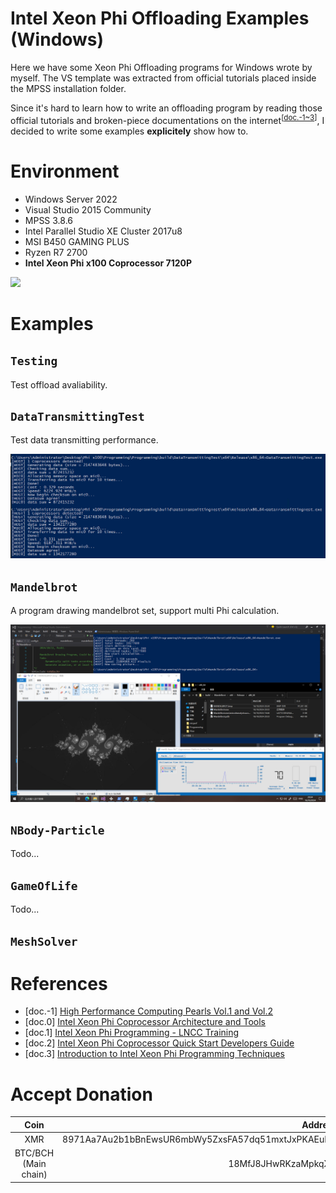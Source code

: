 # Intel Xeon Phi Offloading Examples (Windows)

Here we have some Xeon Phi Offloading programs for Windows wrote by myself. The VS template was extracted from official tutorials placed inside the MPSS installation folder. 

Since it's hard to learn how to write an offloading program by reading those official tutorials and broken-piece documentations on the internet<sup>\[[doc.-1~3](https://github.com/RESBI/Intel-Xeon-Phi-x100-Offloading-Examples-for-Windows/tree/main?tab=readme-ov-file#references)\]</sup>, I decided to write some examples __explicitely__ show how to. 

# Environment

- Windows Server 2022
- Visual Studio 2015 Community
- MPSS 3.8.6
- Intel Parallel Studio XE Cluster 2017u8
- MSI B450 GAMING PLUS 
- Ryzen R7 2700
- __Intel Xeon Phi x100 Coprocessor 7120P__

![](MyPhiRig_new.jpg)

# Examples

## `Testing`

Test offload avaliability. 

## `DataTransmittingTest`

Test data transmitting performance. 

![](DataTransmittingTest/transfer_screenshot_1.png)

## `Mandelbrot`

A program drawing mandelbrot set, support multi Phi calculation. 

![](Mandelbrot/mandelbrot_screenshot_0.png)

## `NBody-Particle`

Todo...

## `GameOfLife`

Todo...

## `MeshSolver`

# References
- \[doc.-1\] [High Performance Computing Pearls Vol.1 and Vol.2](https://www.amazon.com/High-Performance-Parallelism-Pearls-One/dp/0128021187)
- \[doc.0\] [Intel Xeon Phi Coprocessor Architecture and Tools](https://link.springer.com/book/10.1007/978-1-4302-5927-5)
- \[doc.1\] [Intel Xeon Phi Programming - LNCC Training](https://sdumont.lncc.br/media/11_Phi_Programming-KNC.pdf)
- \[doc.2\] [Intel Xeon Phi Coprocessor Quick Start Developers Guide](https://www.intel.com/content/dam/develop/external/us/en/documents/intel-xeon-phi-coprocessor-quick-start-developers-guide.pdf)
- \[doc.3\] [Introduction to Intel Xeon Phi Programming Techniques](https://indico.ictp.it/event/a14302/session/12/contribution/48/material/0/0.pdf)

# Accept Donation 

| Coin                 | Address                                                                                          |
| :------------------: | :----------------------------------------------------------------------------------------------: |
| XMR                  | 8971Aa7Au2b1bBnEwsUR6mbWy5ZxsFA57dq51mxtJxPKAEuLfm1ByutSDrKMPh2iiCYh6xTqpQ5f79SZ2cG2w7oF33hDEui  |
| BTC/BCH (Main chain) | 18MfJ8JHwRKzaMpkqXrzUQsSer9oiq3oC3                                                               | 
